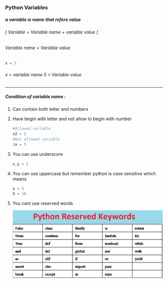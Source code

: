 ### Python Variables

##### a variable is name that refers value 

###### [ Variable = Variable name + variable value ]

###### Variable name = Variable value

```python
x = 5
```

###### x = variable name     5 = Variable value

----------------------------------------------------------------------------------------------------------------------------------

##### Condition of variable name :

1. Can contain both letter and numbers

2. Have begin with letter and not allow to begin with number 

   ```python
   #Allowed variable
   x2 = 5
   #Not allowed variable
   2x = 5
   ```

3. You can use underscore 

   ```python
   x_y = 5
   ```

   

4. You can use uppercase but remember python is case sensitive which means  

   ```python
   x = 5
   X = 10
   ```

   

5. You cant use reserved words

   ![](resvered-words-in-python.png)





